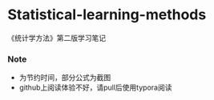 # Statistical-learning-methods

《统计学方法》第二版学习笔记

### Note

- 为节约时间，部分公式为截图
- github上阅读体验不好，请pull后使用typora阅读